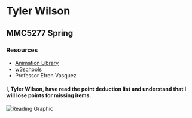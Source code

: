 # Tyler Wilson
## MMC5277 Spring
### Resources

* [Animation Library](https://animate.style/)
* [w3schools](https://www.w3schools.com/)
* Professor Efren Vasquez

#### I, Tyler Wilson, have read the point deduction list and understand that I will lose points for missing items.


![Reading Graphic](https://media.time4learning.com/uploads/goals-for-reading-thumb.jpg)
